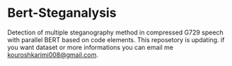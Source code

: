 # Bert-Steganalysis
Detection of multiple steganography method in compressed G729 speech with parallel BERT based on code elements.
This reposetory is updating. if you want dataset or more informations you can email me kouroshkarimi008@gmail.com.
